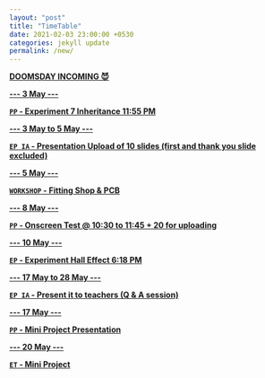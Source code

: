 ```yaml
---
layout: "post"
title: "TimeTable"
date: 2021-02-03 23:00:00 +0530
categories: jekyll update
permalink: /new/
---
```


<u><b>DOOMSDAY INCOMING 😈

--- 3 May ---

`PP` - Experiment 7 Inheritance 11:55 PM

--- 3 May to 5 May ---

`EP IA` - Presentation Upload of 10 slides (first and thank you slide excluded)

--- 5 May ---

`WORKSHOP` - Fitting Shop & PCB

--- 8 May ---

`PP` - Onscreen Test @ 10:30 to 11:45 + 20 for uploading

--- 10 May ---

`EP` - Experiment Hall Effect 6:18 PM

--- 17 May to 28 May ---

`EP IA` - Present it to teachers (Q & A session)

--- 17 May ---

`PP` - Mini Project Presentation

--- 20 May ---

`ET` - Mini Project
